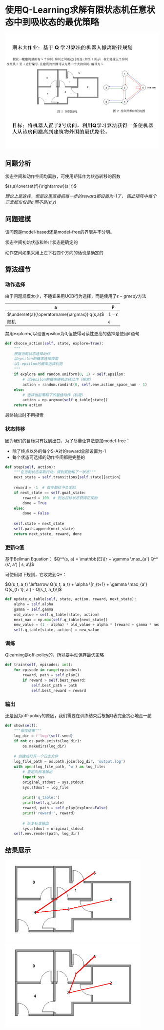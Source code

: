# 使用Q-Learning求解有限状态机任意状态中到吸收态的最优策略

![](asset/题目.png)
## 问题分析
状态空间和动作空间均离散，可使用矩阵作为状态转移的函数

$(s,a)\overset{f}{\rightarrow}(s',r)$

*理论上是这样，但是这里直接把每一步的reward都设置为-1了，
因此矩阵中每个元素都仅仅是s'而不是(s',r)*

## 问题建模

该问题是model-based还是model-free的界限并不分明。

状态空间初始状态和终止状态是确定的

动作空间如果采用上左下右四个方向的话也是确定的


## 算法细节
### 动作选择

由于问题规模太小，不适宜采用UCB行为选择，而是使用了$\epsilon-greedy$方法

a|P
-|--
$\underset{a}{\operatorname{\argmax}} q(s,a)$|$1-\epsilon$
随机|$\epsilon$

禁用explore可以设置epsilon为0,但使得可读性更高的选择是使用if语句
```python
def choose_action(self, state, explore=True):
    """
    根据当前状态选择动作
    以epsilon的概率选择探索
    以1-epsilon的概率选择利用
    """
    if explore and random.uniform(0, 1) < self.epsilon:
        # 以epsilon的概率随机选择动作（探索）
        action = random.randint(0, self.env.action_space_num - 1)
    else:
        # 选择当前策略下的最佳动作（利用）
        action = np.argmax(self.q_table[state])
    return action
```
最终输出时不用探索

### 状态转移
因为我们的目标只有找到出口，为了尽量让算法更加model-free：
* 除了终点以外的每个S-A对的reward全部设置为-1
* 每个状态可选择的动作空间都是完整的
```python
def step(self, action):
    """在当前状态采取行动，得到奖励和下一状态"""
    next_state = self.transitions[self.state][action]

    reward = -1  # 每步都给予负奖励
    if next_state == self.goal_state:
        reward = 100  # 到达目标状态获得正奖励
        done = True
    else:
        done = False

    self.state = next_state
    self.path.append(next_state)
    return next_state, reward, done
```
### 更新Q值
基于Bellman Equation：
$Q^*(s, a) = \mathbb{E}\[r + \gamma \max_{a'} Q^*(s', a') | s, a\]$

可使用如下规则，它收敛到Q*：

$Q(s_t, a_t) \leftarrow Q(s_t, a_t) + \alpha \[r_{t+1} + \gamma \max_{a'} Q(s_{t+1}, a') - Q(s_t, a_t)\]$
```python
def update_q_table(self, state, action, reward, next_state):
    alpha = self.alpha
    gamma = self.gamma
    old_value = self.q_table[state, action]
    next_max = np.max(self.q_table[next_state])
    new_value = (1 - alpha) * old_value + alpha * (reward + gamma * next_max)
    self.q_table[state, action] = new_value
```
### 训练
Qlearning是off-policy的，所以要手动保存最优策略
```python
def train(self, episodes: int):
    for episode in range(episodes):
        reward, path = self.play()
        if reward > self.best_reward:
            self.best_path = path
            self.best_reward = reward
```
### 输出
还是因为off-policy的原因，我们需要在训练结束后根据Q表完全贪心地走一趟

```python
def show(self):
    """保存结果"""
    log_dir = f'log/{self.seed}'
    if not os.path.exists(log_dir):
        os.makedirs(log_dir)

    # 创建或打开一个日志文件
    log_file_path = os.path.join(log_dir, 'output.log')
    with open(log_file_path, 'w') as log_file:
        # 重定向标准输出
        import sys
        original_stdout = sys.stdout
        sys.stdout = log_file

        print('q_table:')
        print(self.q_table)
        reward, path = self.play(explore=False)
        print('reward:', reward)

        # 恢复标准输出
        sys.stdout = original_stdout
    self.env.render(path, log_dir)
```

## 结果展示
![alt text](log/9/result.png)
![alt text](log/0/result.png)
